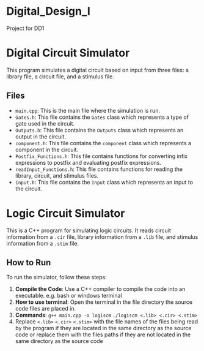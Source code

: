 # Digital_Design_I
Project for DD1

# Digital Circuit Simulator

This program simulates a digital circuit based on input from three files: a library file, a circuit file, and a stimulus file. 

## Files

- `main.cpp`: This is the main file where the simulation is run.
- `Gates.h`: This file contains the `Gates` class which represents a type of gate used in the circuit.
- `Outputs.h`: This file contains the `Outputs` class which represents an output in the circuit.
- `component.h`: This file contains the `component` class which represents a component in the circuit.
- `Postfix_Functions.h`: This file contains functions for converting infix expressions to postfix and evaluating postfix expressions.
- `readInput_Functions.h`: This file contains functions for reading the library, circuit, and stimulus files.
- `Input.h`: This file contains the `Input` class which represents an input to the circuit.


# Logic Circuit Simulator

This is a C++ program for simulating logic circuits. It reads circuit information from a `.cir` file, library information from a `.lib` file, and stimulus information from a `.stim` file.

## How to Run

To run the simulator, follow these steps:

1. **Compile the Code**: Use a C++ compiler to compile the code into an executable. e.g. bash or windows terminal
2. **How to use terminal**: Open the terminal in the file directory the source code files are placed in.
3. **Commands**:   `g++ main.cpp -o logiscm`
                   `./logiscm <.lib> <.cir> <.stim>`
4. Replace `<.lib>` `<.cir>` `<.stim>` with the file names of the files being read by the program if they are located in the same directory as the source code or replace them with the files paths if they are not located in the same directory as the source code
